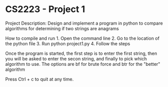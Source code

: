 # CS2223 - Project 1

Project Description: Design and implement a program in python to compare algorithms for determining if two strings are anagrams

How to compile and run
    1. Open the command line
    2. Go to the location of the python file
    3. Run python project1.py
    4. Follow the steps
    
Once the program is started, the first step is to enter the first string,
then you will be asked to enter the secon string, and finally to pick which algorithm to use.
The options are bf for brute force and btr for the "better" algorithm

Press Ctrl + c to quit at any time.